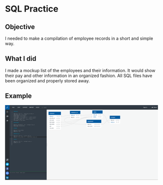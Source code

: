# SQL Practice

## Objective 

I needed to make a compilation of employee records in a short and simple way.

## What I did

I made a mockup list of the employees and their information. It would show their pay and other information in an organized fashion.
All SQL files have been organized and properly stored away.

## Example

<img src="./Capture.PNG">

